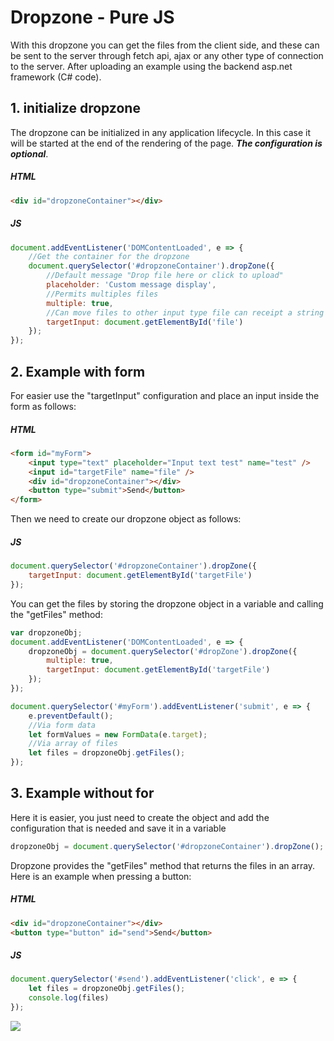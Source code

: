 # Dropzone - Pure JS
With this dropzone you can get the files from the client side, and these can be sent to the server through fetch api, ajax or any other type of connection to the server. After uploading an example using the backend asp.net framework (C# code).
## 1. initialize dropzone
The dropzone can be initialized in any application lifecycle. In this case it will be started at the end of the rendering of the page. ***The configuration is optional***.
##### HTML
```html
<div id="dropzoneContainer"></div>
```
##### JS
```javascript
document.addEventListener('DOMContentLoaded', e => {
	//Get the container for the dropzone
	document.querySelector('#dropzoneContainer').dropZone({
		//Default message "Drop file here or click to upload"
		placeholder: 'Custom message display',
		//Permits multiples files
		multiple: true,
		//Can move files to other input type file can receipt a string or element
		targetInput: document.getElementById('file')
	});
});
```
## 2. Example with form
For easier use the "targetInput" configuration and place an input inside the form as follows:
##### HTML
```html
<form id="myForm">
	<input type="text" placeholder="Input text test" name="test" />
	<input id="targetFile" name="file" />
	<div id="dropzoneContainer"></div>
	<button type="submit">Send</button>
</form>
```
Then we need to create our dropzone object as follows:
##### JS
```javascript
document.querySelector('#dropzoneContainer').dropZone({
	targetInput: document.getElementById('targetFile')
});
```
You can get the files by storing the dropzone object in a variable and calling the "getFiles" method:
```javascript
var dropzoneObj;
document.addEventListener('DOMContentLoaded', e => {
	dropzoneObj = document.querySelector('#dropZone').dropZone({
		multiple: true,
		targetInput: document.getElementById('targetFile')
	});
});

document.querySelector('#myForm').addEventListener('submit', e => {
	e.preventDefault();
	//Via form data
	let formValues = new FormData(e.target);
	//Via array of files
	let files = dropzoneObj.getFiles();
});
```
## 3. Example without for
Here it is easier, you just need to create the object and add the configuration that is needed and save it in a variable
```javascript
dropzoneObj = document.querySelector('#dropzoneContainer').dropZone();
```
Dropzone provides the "getFiles" method that returns the files in an array. Here is an example when pressing a button:
##### HTML
```html
<div id="dropzoneContainer"></div>
<button type="button" id="send">Send</button>
```
##### JS
```javascript
document.querySelector('#send').addEventListener('click', e => {
	let files = dropzoneObj.getFiles();
	console.log(files)
});
```
![](https://live.staticflickr.com/1216/1408154388_b34a66bdcf_w.jpg)
